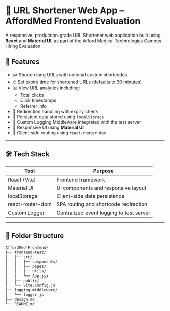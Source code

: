 # 🔗 URL Shortener Web App – AffordMed Frontend Evaluation

A responsive, production-grade URL Shortener web application built using **React** and **Material UI**, as part of the Afford Medical Technologies Campus Hiring Evaluation.

## 🚀 Features

- ✂️ Shorten long URLs with optional custom shortcodes
- ⏱ Set expiry time for shortened URLs (defaults to 30 minutes)
- 📊 View URL analytics including:
  - Total clicks
  - Click timestamps
  - Referrer info
- 🔁 Redirection handling with expiry check
- 💾 Persistent data stored using `localStorage`
- 🧠 Custom Logging Middleware integrated with the test server
- 🎨 Responsive UI using **Material UI**
- 📍 Client-side routing using `react-router-dom`

---

## 🛠 Tech Stack

| Tool             | Purpose                                 |
|------------------|-----------------------------------------|
| React (Vite)     | Frontend framework                      |
| Material UI      | UI components and responsive layout     |
| localStorage     | Client-side data persistence            |
| react-router-dom | SPA routing and shortcode redirection   |
| Custom Logger    | Centralized event logging to test server|

---

## 📂 Folder Structure

```bash
AffordMed-Frontend/
├── frontend-test/
│   ├── src/
│   │   ├── components/
│   │   ├── pages/
│   │   ├── utils/
│   │   └── App.jsx
│   ├── public/
│   └── vite.config.js
├── logging-middleware/
│   └── logger.js
├── design.md
└── README.md
